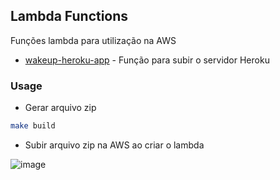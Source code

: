 ## Lambda Functions
Funções lambda para utilização na AWS

- [wakeup-heroku-app](wakeup-heroku-app) - Função para subir o servidor Heroku

### Usage

- Gerar arquivo zip
```bash
make build
```
- Subir arquivo zip na AWS ao criar o lambda

![image](https://user-images.githubusercontent.com/4138825/52587041-279de080-2e20-11e9-88e4-8d2ba3f57e5c.png)
